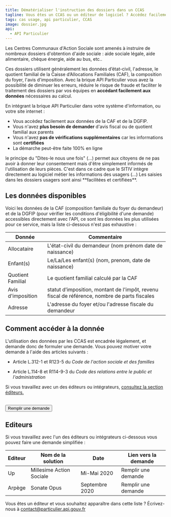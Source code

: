 ```yaml
---
title: Dématérialiser l'instruction des dossiers dans un CCAS
tagline: Vous êtes un CCAS ou un éditeur de logiciel ? Accédez facilement aux données de la CAF et de la DGFIP grâce à l'API Particulier et notre  accompagnement pas à pas.
tags: cas usage, api particulier, CCAS
image: dossier.jpg
api:
  - API Particulier
---
```


Les Centres Communaux d'Action Sociale sont amenés à instruire de nombreux dossiers d'obtention d'aide sociale : aide sociale légale, aide alimentaire, chèque énergie, aide au bus, etc..

Ces dossiers utilisent généralement les données d’état-civil, l'adresse, le quotient familial de la Caisse d’Allocations Familiales (CAF), la composition du foyer, l'avis d'imposition.
Avec la brique API Particulier vous avez la possibilité de diminuer les erreurs, réduire le risque de fraude et faciliter le traitement des dossiers par vos équipes en **accédant facilement aux données** nécessaires au calcul. 

En intégrant la brique API Particulier dans votre système d'information, ou votre site internet :

- Vous accèdez facilement aux données de la CAF et de la DGFIP.
- Vous n'avez **plus besoin de demander** d'avis fiscal ou de quotient familial aux parents
- Vous n'avez **pas de vérifications supplémentaires** car les informations sont **certifiées**
- La démarche peut-être faite 100% en ligne

<Quote logo="/images/guides/sitiv.png" link='https://www.sitiv.fr/Actualites/L-action-sociale-des-villes-du-SITIV-integre-le-dispositif-Dites-le-nous-une-fois' who='Le SITIV' title='membre du réseau Déclic'>
le principe du "Dites-le nous une fois" (...) permet aux citoyens de ne pas avoir à donner leur consentement mais d'être simplement informés de l'utilisation de leurs pièces.
C'est dans ce cadre que le SITIV intègre directement au logiciel métier les informations des usagers (...) Les saisies dans les dossiers usagers sont ainsi **facilitées et certifiées**.
</Quote>

## Les données disponibles

Voici les données de la CAF (composition familiale du foyer du demandeur) et de la DGFIP (pour vérifier les conditions d'éligibilité d'une demande) accessibles directement avec l'API, ce sont les données les plus utilisées pour ce service, mais la liste ci-dessous n'est pas exhaustive :

| Donnée            | Commentaire                                                                                   |
| ----------------- | --------------------------------------------------------------------------------------------- |
| Allocataire       | L'état-civil du demandeur (nom prénom date de naissance)                                      |
| Enfant(s)         | Le/La/Les enfant(s) (nom, prenom, date de naissance)                                          |
| Quotient Familial | Le quotient familial calculé par la CAF                                                       |
| Avis d'imposition | statut d’imposition, montant de l'impôt, revenu fiscal de référence, nombre de parts fiscales |
| Adresse           | L'adresse du foyer et/ou l'adresse fiscale du demandeur                                       |

## Comment accéder à la donnée

L'utilisation des données par les CCAS est encadrée légalement, et demande donc de formuler une demande. Vous pouvez motiver votre demande à l'aide des articles suivants :

- Article <External href="https://www.legifrance.gouv.fr/affichCodeArticle.do?idArticle=LEGIARTI000026799356&cidTexte=LEGITEXT000006074069&dateTexte=20121219">L.312-1</External> et <External href="https://www.legifrance.gouv.fr/affichCodeArticle.do?idArticle=LEGIARTI000031106561&cidTexte=LEGITEXT000006074069&dateTexte=20150809"> R123-5 </External> du _Code de l'action sociale et des familles_

- Article <External href="https://www.legifrance.gouv.fr/affichCodeArticle.do?idArticle=LEGIARTI000033219997&cidTexte=LEGITEXT000031366350&dateTexte=20161009">L.114-8</External> et <External href="https://www.legifrance.gouv.fr/affichCodeArticle.do;jsessionid=83A5E43D6A6710F0F0FFE705AA476AA5.tplgfr26s_3?cidTexte=LEGITEXT000031366350&idArticle=LEGIARTI000038029900&dateTexte=20190213&categorieLien=id#LEGIARTI000038029900">R114-9-3 </External> du _Code des relations entre le public et l'administration_

Si vous travaillez avec un des éditeurs ou intégrateurs, <a href='#editeurs'>consultez la section éditeurs.</a>

<NextSteps/>
<br/>
<Button href="https://datapass.api.gouv.fr/api-particulier?demarche=ccas">Remplir une demande</Button>

## Editeurs

Si vous travaillez avec l'un des éditeurs ou intégrateurs ci-dessous vous pouvez faire une demande simplifiée :

| Editeur | Nom de la solution       | Date           | Lien vers la demande                                                                                              |
| ------- | ------------------------ | -------------- | ----------------------------------------------------------------------------------------------------------------- |
| Up      | Millesime Action Sociale | Mi-Mai 2020    | <External href="https://datapass.api.gouv.fr/api-particulier?demarche=ccas-up">Remplir une demande</External>     |
| Arpège  | Sonate Opus              | Septembre 2020 | <External href="https://datapass.api.gouv.fr/api-particulier?demarche=ccas-arpege">Remplir une demande</External> |

Vous êtes un éditeur et vous souhaitez apparaître dans cette liste ? Écrivez-nous à [contact@particulier.api.gouv.fr](mailto:contact@particulier.api.gouv.fr)
